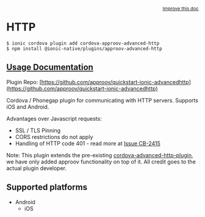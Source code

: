 <a style="float:right;font-size:12px;" href="http://github.com/danielsogl/awesome-cordova-plugins/edit/master/src/@awesome-cordova-plugins/plugins/approov-advanced-http/index.ts#L120">
  Improve this doc
</a>

# HTTP

```
$ ionic cordova plugin add cordova-approov-advanced-http
$ npm install @ionic-native/plugins/approov-advanced-http
```

## [Usage Documentation](https://ionicframework.com/docs/native/approov-advanced-http/)

Plugin Repo: [https://github.com/approov/quickstart-ionic-advancedhttp](https://github.com/approov/quickstart-ionic-advancedhttp)

Cordova / Phonegap plugin for communicating with HTTP servers. Supports iOS and Android.

Advantages over Javascript requests:
- SSL / TLS Pinning
- CORS restrictions do not apply
- Handling of HTTP code 401 - read more at [Issue CB-2415](https://issues.apache.org/jira/browse/CB-2415)

Note: This plugin extends the pre-existing [cordova-advanced-http-plugin](https://github.com/silkimen/cordova-plugin-advanced-http),
we have only added approov functionality on top of it. All credit goes to the actual plugin developer.

## Supported platforms

- Android
  - iOS
  



